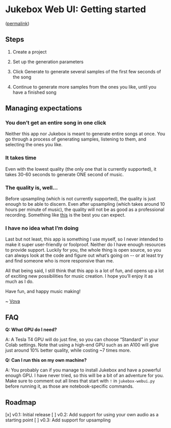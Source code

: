 # Jukebox Web UI: Getting started

([permalink](https://github.com/vzakharov/jukebox-webui/blob/main/docs/getting-started.md))

## Steps

1. Create a project

2. Set up the generation parameters

3. Click Generate to generate several samples of the first few seconds of the song

4. Continue to generate more samples from the ones you like, until you have a finished song

## Managing expectations

### You don’t get an entire song in one click

Neither this app nor Jukebox is meant to generate entire songs at once. You go through a process of generating samples, listening to them, and selecting the ones you like.

### It takes time

Even with the lowest quality (the only one that is currently supported), it takes 30-60 seconds to generate ONE second of music.

### The quality is, well...

Before upsampling (which is not currently supported), the quality is just enough to be able to discern. Even after upsampling (which takes around 10 hours per minute of music), the quality will not be as good as a professional recording. Something like [this](https://www.youtube.com/watch?v=xeJesnxvKB0&list=PLhW3E8TjBWfjs3DK57_FmPv9Ag62WGxNJ&index=3) is the best you can expect.

### I have no idea what I’m doing

Last but not least, this app is something I use myself, so I never intended to make it super user-friendly or foolproof. Neither do I have enough resources to provide support. Luckily for you, the whole thing is open source, so you can always look at the code and figure out what’s going on -- or at least try and find someone who is more responsive than me.

All that being said, I still think that this app is a lot of fun, and opens up a lot of exciting new possibilities for music creation. I hope you’ll enjoy it as much as I do.

Have fun, and happy music making!

~ [Vova](https://twitter.com/vovahimself)

## FAQ

**Q: What GPU do I need?**

A: A Tesla T4 GPU will do just fine, so you can choose “Standard” in your Colab settings. Note that using a high-end GPU such as an A100 will give just around 10% better quality, while costing ~7 times more.

**Q: Can I run this on my own machine?**

A: You probably can if you manage to install Jukebox and have a powerful enough GPU. I have never tried, so this will be a bit of an adventure for you. Make sure to comment out all lines that start with `!` in `jukebox-webui.py` before running it, as those are notebook-specific commands.

## Roadmap

[x] v0.1: Initial release
[ ] v0.2: Add support for using your own audio as a starting point
[ ] v0.3: Add support for upsampling